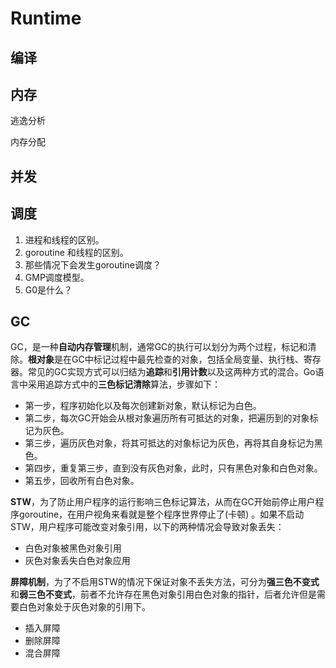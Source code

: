 # Runtime

## 编译

## 内存

逃逸分析

内存分配

## 并发

## 调度

1. 进程和线程的区别。
2. goroutine 和线程的区别。
3. 那些情况下会发生goroutine调度？
4. GMP调度模型。
5. G0是什么？

## GC

GC，是一种**自动内存管理**机制，通常GC的执行可以划分为两个过程，标记和清除。**根对象**是在GC中标记过程中最先检查的对象，包括全局变量、执行栈、寄存器。常见的GC实现方式可以归结为**追踪**和**引用计数**以及这两种方式的混合。Go语言中采用追踪方式中的**三色标记清除**算法，步骤如下：

- 第一步，程序初始化以及每次创建新对象，默认标记为白色。
- 第二步，每次GC开始会从根对象遍历所有可抵达的对象，把遍历到的对象标记为灰色。
- 第三步，遍历灰色对象，将其可抵达的对象标记为灰色，再将其自身标记为黑色。
- 第四步，重复第三步，直到没有灰色对象，此时，只有黑色对象和白色对象。
- 第五步，回收所有白色对象。

**STW**，为了防止用户程序的运行影响三色标记算法，从而在GC开始前停止用户程序goroutine，在用户视角来看就是整个程序世界停止了(卡顿)
。如果不启动STW，用户程序可能改变对象引用，以下的两种情况会导致对象丢失：

- 白色对象被黑色对象引用
- 灰色对象丢失白色对象应用

**屏障机制**，为了不启用STW的情况下保证对象不丢失方法，可分为**强三色不变式**和**弱三色不变式**，前者不允许存在黑色对象引用白色对象的指针，后者允许但是需要白色对象处于灰色对象的引用下。

- 插入屏障
- 删除屏障
- 混合屏障
